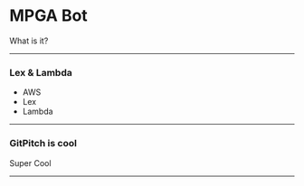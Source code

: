 # MPGA Bot

What is it?

---

### Lex & Lambda

- AWS
- Lex
- Lambda

---

### GitPitch is cool

Super Cool

---